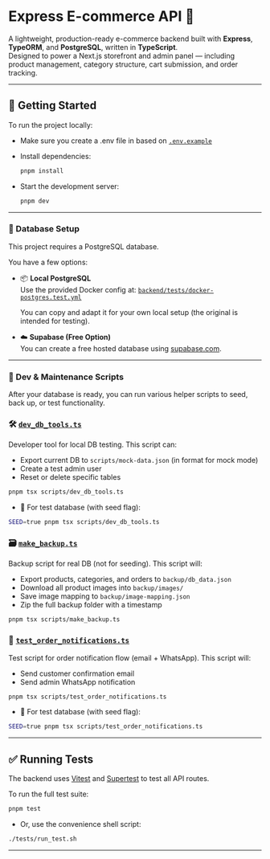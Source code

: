 # Express E-commerce API 🛒

A lightweight, production-ready e-commerce backend built with **Express**, **TypeORM**, and **PostgreSQL**, written in **TypeScript**.  
Designed to power a Next.js storefront and admin panel — including product management, category structure, cart submission, and order tracking.

---

## 🚀 Getting Started

To run the project locally:

- Make sure you create a .env file in based on [`.env.example`](.env.example)

- Install dependencies:

  ```bash
  pnpm install
  ```

- Start the development server:

  ```bash
  pnpm dev
  ```

---

### 🧰 Database Setup

This project requires a PostgreSQL database.

You have a few options:

- 📦 **Local PostgreSQL**  
  Use the provided Docker config at:
  [`backend/tests/docker-postgres.test.yml`](./tests/docker-postgres.test.yml)

  You can copy and adapt it for your own local setup (the original is intended for testing).

- ☁️ **Supabase (Free Option)**  
  You can create a free hosted database using [supabase.com](https://supabase.com).

---

### 🧪 Dev & Maintenance Scripts

After your database is ready, you can run various helper scripts to seed, back up, or test functionality.

### 🛠 [`dev_db_tools.ts`](./scripts/dev_db_tools.ts)

Developer tool for local DB testing. This script can:

- Export current DB to `scripts/mock-data.json` (in format for mock mode)
- Create a test admin user
- Reset or delete specific tables

```bash
pnpm tsx scripts/dev_db_tools.ts
```

- 🧪 For test database (with seed flag):

```bash
SEED=true pnpm tsx scripts/dev_db_tools.ts
```

### 🗃️ [`make_backup.ts`](./scripts/make_backup.ts)

Backup script for real DB (not for seeding). This script will:

- Export products, categories, and orders to `backup/db_data.json`
- Download all product images into `backup/images/`
- Save image mapping to `backup/image-mapping.json`
- Zip the full backup folder with a timestamp

```bash
pnpm tsx scripts/make_backup.ts
```
### 📩 [`test_order_notifications.ts`](./scripts/test_order_notifications.ts)

Test script for order notification flow (email + WhatsApp). This script will:

- Send customer confirmation email
- Send admin WhatsApp notification

 
```bash
pnpm tsx scripts/test_order_notifications.ts
```

- 🧪 For test database (with seed flag):

```bash
SEED=true pnpm tsx scripts/test_order_notifications.ts
```
---

## ✅ Running Tests

The backend uses [Vitest](https://vitest.dev/) and [Supertest](https://github.com/visionmedia/supertest) to test all API routes.

To run the full test suite:

```bash
pnpm test
```

- Or, use the convenience shell script:

```bash
./tests/run_test.sh
```

---
